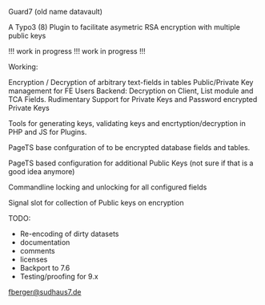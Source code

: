 Guard7
(old name datavault)

A Typo3 (8) Plugin to facilitate asymetric RSA encryption with multiple public keys 

!!! work in progress !!!
work in progress !!!

Working:

Encryption / Decryption of arbitrary text-fields in tables
Public/Private Key management for FE Users
Backend: Decryption on Client, List module and TCA Fields. Rudimentary Support for Private Keys and Password encrypted Private Keys

Tools for generating keys, validating keys and encrtyption/decryption in PHP and JS for Plugins.

PageTS base confguration of to be encrypted database fields and tables.

PageTS based configuration for additional Public Keys (not sure if that is a good idea anymore)

Commandline locking and unlocking for all configured fields

Signal slot for collection of Public keys on encryption

TODO:
- Re-encoding of dirty datasets 
- documentation
- comments
- licenses
- Backport to 7.6
- Testing/proofing for 9.x


fberger@sudhaus7.de
